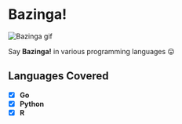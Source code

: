 # Bazinga!

![Bazinga gif](https://media.giphy.com/media/CV61LRKyQf6P6/giphy.gif)

Say **Bazinga!** in various programming languages 😛

## Languages Covered

- [x] **Go**
- [x] **Python**
- [x] **R**
